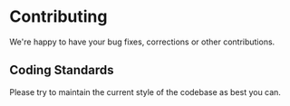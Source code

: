 # Contributing

We're happy to have your bug fixes, corrections or other contributions.

## Coding Standards

Please try to maintain the current style of the codebase as best you can.
